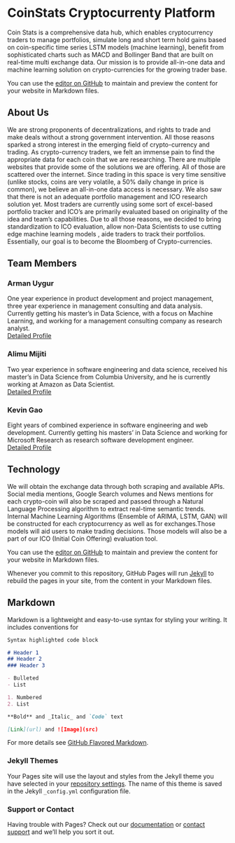 # CoinStats Cryptocurrenty Platform
Coin Stats is a comprehensive data hub, which enables cryptocurrency traders to manage portfolios, simulate long and short term hold gains based on coin-specific time series LSTM models (machine learning), benefit from sophisticated charts such as MACD and Bollinger Band that are built on real-time multi exchange data. Our mission is to provide all-in-one data and machine learning solution on crypto-currencies for the growing trader base.


You can use the [editor on GitHub](https://github.com/kashkalik/coinstats/edit/master/index.md) to maintain and preview the content for your website in Markdown files.

## About Us
We are strong proponents of decentralizations, and rights to trade and make deals without a strong government intervention. All those reasons sparked a strong interest in the emerging field of crypto-currency and trading. As crypto-currency traders, we felt an immense pain to find the appropriate data for each coin that we are researching. There are multiple websites that provide some of the solutions we are offering. All of those are scattered over the internet. Since trading in this space is very time sensitive (unlike stocks, coins are very volatile, a 50% daily change in price is common), we believe an all-in-one data access is necessary. We also saw that there is not an adequate portfolio management and ICO research solution yet. Most traders are currently using some sort of excel-based portfolio tracker and ICO’s are primarily evaluated based on originality of the idea and team’s capabilities. Due to all those reasons, we decided to bring standardization to ICO evaluation, allow non-Data Scientists to use cutting edge machine learning models , aide traders to track their portfolios. Essentially, our goal is to become the Bloomberg of Crypto-currencies.


## Team Members

### Arman Uygur
One year experience in product development and project management, three year experience in management consulting and data analysis. Currently getting his master’s in Data Science, with a focus on Machine Learning, and working for a management consulting company as research analyst.   
[Detailed Profile](https://www.linkedin.com/in/armanuygur/) 

### Alimu Mijiti
Two year experience in software engineering and data science, received his master’s in Data Science from Columbia University, and he is currently working at Amazon as Data Scientist.    
[Detailed Profile](https://www.linkedin.com/in/alimu-mijiti-54934ba3/)

### Kevin Gao
Eight years of combined experience in software engineering and web development. Currently getting his masters’ in Data Science and working for Microsoft Research as research software development engineer.    
[Detailed Profile](https://www.linkedin.com/in/kevinleogao/)


## Technology 
We will obtain the exchange data through both scraping and available APIs. Social media mentions, Google Search volumes and News mentions for each crypto-coin will also be scraped and passed through a Natural Language Processing algorithm to extract real-time semantic trends. Internal Machine Learning Algorithms (Ensemble of ARIMA, LSTM, GAN) will be constructed for each cryptocurrency as well as for exchanges.Those models will aid users to make trading decisions. Those models will also be a part of our ICO (Initial Coin Offering) evaluation tool.


You can use the [editor on GitHub](https://github.com/kashkalik/coinstats/edit/master/index.md) to maintain and preview the content for your website in Markdown files.

Whenever you commit to this repository, GitHub Pages will run [Jekyll](https://jekyllrb.com/) to rebuild the pages in your site, from the content in your Markdown files.

## Markdown

Markdown is a lightweight and easy-to-use syntax for styling your writing. It includes conventions for

```markdown
Syntax highlighted code block

# Header 1
## Header 2
### Header 3

- Bulleted
- List

1. Numbered
2. List

**Bold** and _Italic_ and `Code` text

[Link](url) and ![Image](src)
```

For more details see [GitHub Flavored Markdown](https://guides.github.com/features/mastering-markdown/).

### Jekyll Themes

Your Pages site will use the layout and styles from the Jekyll theme you have selected in your [repository settings](https://github.com/kashkalik/coinstats/settings). The name of this theme is saved in the Jekyll `_config.yml` configuration file.

### Support or Contact

Having trouble with Pages? Check out our [documentation](https://help.github.com/categories/github-pages-basics/) or [contact support](https://github.com/contact) and we’ll help you sort it out.
